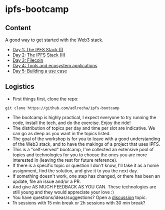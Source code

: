 # ipfs-bootcamp

## Content
A good way to get started with the Web3 stack.
- [Day 1: The IPFS Stack (I)](./day1)
- [Day 2: The IPFS Stack (II)](./day2)
- [Day 3: Filecoin](./day3)
- [Day 4: Tools and ecosystem applications](./day4)
- [Day 5: Building a use case](./day5)

## Logistics
- First things first, clone the repo:
```
git clone https://github.com/adlrocha/ipfs-bootcamp
```
- The bootcamp is highly practical, I expect everyone to try running the code,
install the tech, and do the exercise. Enjoy the ride!
- The distribution of topics per day and time per slot are indicative.
We can go as deep as you want in the topics listed.
- The goal of the workshop is for you to leave with a good understanding
of the Web3 stack, and to have the makings of a project that uses IPFS.
- This is a "self-served" bootcamp, I've collected an extensive pool
of topics and technologies for you to choose the ones you are more interested
in (leaving the rest for future reference).
- If there is a specific topic or question I don't know, I'll take it as a home
assignment, find the solution, and give it to you the next day.
- If something doesn't work, one step has changed, or there has been an update,
file an issue and/or a PR.
- And give AS MUCH FEEDBACK AS YOU CAN. These technologies are still young
and they would appreciate your love :)
- You have questions/ideas/suggestions? Open a [discussion](https://github.com/adlrocha/ipfs-bootcamp/discussions) topic.
- 1h sessions with 15 min break or 2h sessions with 30 min break?
